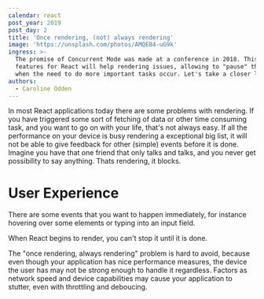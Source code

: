 ```yaml
---
calendar: react
post_year: 2019
post_day: 2
title: 'Once rendering, (not) always rendering'
image: 'https://unsplash.com/photos/AMQEB4-uG9k'
ingress: >-
  The promise of Concurrent Mode was made at a conference in 2018. This new
  features for React will help rendering issues, allowing to "pause" the render
  when the need to do more important tasks occur. Let's take a closer look!
authors:
  - Caroline Odden
---
```

In most React applications today there are some problems with rendering. If you have triggered some sort of fetching of data or other time consuming task, and you want to go on with your life, that's not always easy. If all the performance on your device is busy rendering a exceptional big list, it will not be able to give feedback for other (simple) events before it is done. Imagine you have that one friend that only talks and talks, and you never get possibility to say anything. Thats rendering, it blocks.

# User Experience

There are some events that you want to happen immediately, for instance hovering over some elements or typing into an input field.

When React begins to render, you can't stop it until it is done. 

The "once rendering, always rendering" problem is hard to avoid, because even though your application has nice performance measures, the device the user has may not be strong enough to handle it regardless. Factors as network speed and device capabilities may cause your application to stutter, even with throttling and deboucing.
